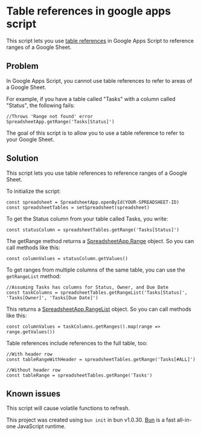 # Table references in google apps script

This script lets you use [table references](https://support.google.com/docs/answer/14239833?hl=en#:~:text=use%20table%20references) in Google Apps Script to reference ranges of a Google Sheet.

## Problem
In Google Apps Script, you cannot use table references to refer to areas of a Google Sheet. 

For example, if you have a table called "Tasks" with a column called "Status", the following fails:
```
//Throws 'Range not found' error
SpreadsheetApp.getRange('Tasks[Status]')
```
The goal of this script is to allow you to use a table reference to refer to your Google Sheet.

## Solution
This script lets you use table references to reference ranges of a Google Sheet.

To initialize the script:
```
const spreadsheet = SpreadsheetApp.openById(YOUR-SPREADSHEET-ID)
const spreadsheetTables = setSpreadsheet(spreadsheet)
```
To get the Status column from your table called Tasks, you write:
```
const statusColumn = spreadsheetTables.getRange('Tasks[Status]')
```
The getRange method returns a [SpreadsheetApp.Range](https://developers.google.com/apps-script/reference/spreadsheet/range) object. So you can call methods like this:
```
const columnValues = statusColumn.getValues()
```
To get ranges from multiple columns of the same table, you can use the `getRangeList` method:
```
//Assuming Tasks has columns for Status, Owner, and Due Date
const taskColumns = spreadsheetTables.getRangeList('Tasks[Status]', 'Tasks[Owner]', 'Tasks[Due Date]')
```
This returns a [SpreadsheetApp.RangeList](https://developers.google.com/apps-script/reference/spreadsheet/range-list) object. So you can call methods like this:
```
const columnValues = taskColumns.getRanges().map(range => range.getValues())
```
Table references include references to the full table, too:
```
//With header row
const tableRangeWithHeader = spreadsheetTables.getRange('Tasks[#ALL]')

//Without header row
const tableRange = spreadsheetTables.getRange('Tasks')
```

## Known issues
This script will cause volatile functions to refresh.

This project was created using `bun init` in bun v1.0.30. [Bun](https://bun.sh) is a fast all-in-one JavaScript runtime.
